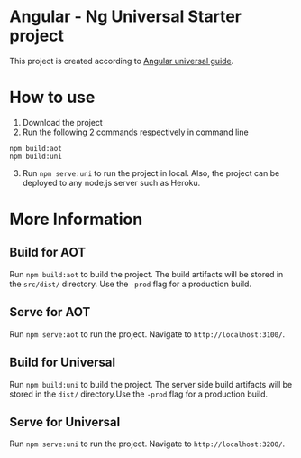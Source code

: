 # Angular - Ng Universal Starter project
This project is created according to [Angular universal guide](https://angular.io/docs/ts/latest/guide/universal.html).

# How to use 
1. Download the project
2. Run the following 2 commands respectively in command line
```
npm build:aot
npm build:uni
```
3. Run `npm serve:uni` to run the project in local. Also, the project can be deployed to any node.js server such as Heroku.

# More Information
## Build for AOT

Run `npm build:aot` to build the project. The build artifacts will be stored in the `src/dist/` directory. Use the `-prod` flag for a production build.

## Serve for AOT

Run `npm serve:aot` to run the project. Navigate to `http://localhost:3100/`. 

## Build for Universal

Run `npm build:uni` to build the project. The server side build artifacts will be stored in the `dist/` directory.Use the `-prod` flag for a production build. 

## Serve for Universal

Run `npm serve:uni` to run the project. Navigate to `http://localhost:3200/`. 
